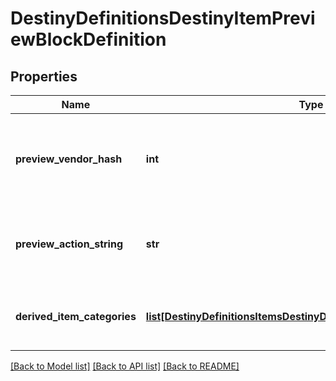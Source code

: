 # DestinyDefinitionsDestinyItemPreviewBlockDefinition

## Properties
Name | Type | Description | Notes
------------ | ------------- | ------------- | -------------
**preview_vendor_hash** | **int** | If the preview data is derived from a fake \&quot;Preview\&quot; Vendor, this willbe the hash identifier for the DestinyVendorDefinition of that fake vendor. | [optional] 
**preview_action_string** | **str** | If the preview has an associated action (like \&quot;Open\&quot;), this will be the localizedstring for that action. | [optional] 
**derived_item_categories** | [**list[DestinyDefinitionsItemsDestinyDerivedItemCategoryDefinition]**](DestinyDefinitionsItemsDestinyDerivedItemCategoryDefinition.md) | This is a list of the items being previewed, categorized in the same way as they arein the preview UI. | [optional] 

[[Back to Model list]](../README.md#documentation-for-models) [[Back to API list]](../README.md#documentation-for-api-endpoints) [[Back to README]](../README.md)


